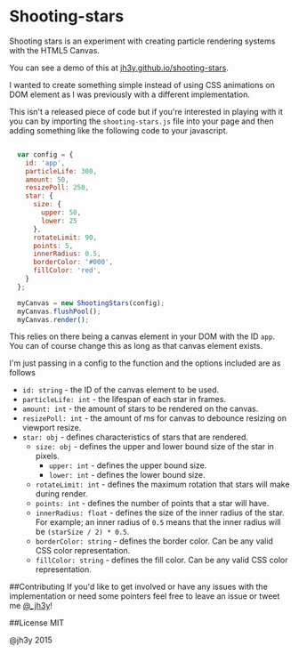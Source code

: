 # Shooting-stars

Shooting stars is an experiment with creating particle rendering systems with the HTML5 Canvas.

You can see a demo of this at [jh3y.github.io/shooting-stars](http://jh3y.github.io/shooting-stars).

I wanted to create something simple instead of using CSS animations on DOM element as I was previously with a different implementation.

This isn't a released piece of code but if you're interested in playing with it you can by importing the `shooting-stars.js` file into your page and then adding something like the following code to your javascript.

```javascript

  var config = {
    id: 'app',
    particleLife: 300,
    amount: 50,
    resizePoll: 250,
    star: {
      size: {
        upper: 50,
        lower: 25
      },
      rotateLimit: 90,
      points: 5,
      innerRadius: 0.5,
      borderColor: '#000',
      fillColor: 'red',
    }
  };

  myCanvas = new ShootingStars(config);
  myCanvas.flushPool();
  myCanvas.render();

```
This relies on there being a canvas element in your DOM with the ID `app`. You can of course change this as long as that canvas element exists.

I'm just passing in a config to the function and the options included are as follows

* `id: string` - the ID of the canvas element to be used.
* `particleLife: int` - the lifespan of each star in frames.
* `amount: int` - the amount of stars to be rendered on the canvas.
* `resizePoll: int` - the amount of ms for canvas to debounce resizing on viewport resize.
* `star: obj` - defines characteristics of stars that are rendered.
    * `size: obj` - defines the upper and lower bound size of the star in pixels.
      * `upper: int` - defines the upper bound size.
      * `lower: int` - defines the lower bound size.
    * `rotateLimit: int` - defines the maximum rotation that stars will make during render.
    * `points: int` - defines the number of points that a star will have.
    * `innerRadius: float` - defines the size of the inner radius of the star. For example; an inner radius of `0.5` means that the inner radius will be `(starSize / 2) * 0.5`.
    * `borderColor: string` - defines the border color. Can be any valid CSS color representation.
    * `fillColor: string` - defines the fill color. Can be any valid CSS color representation.

##Contributing
If you'd like to get involved or have any issues with the implementation or need some pointers feel free to leave an issue or tweet me [@_jh3y](http://twitter.com/@_jh3y)!

##License
MIT

@jh3y 2015
